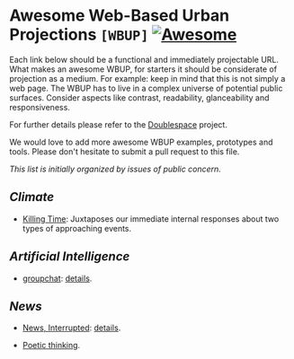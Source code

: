 # Awesome Web-Based Urban Projections `[WBUP]` [![Awesome](https://awesome.re/badge-flat2.svg)](https://awesome.re)

Each link below should be a functional and immediately projectable URL. What makes an awesome WBUP, for starters it should be considerate of projection as a medium. For example: keep in mind that this is not simply a web page. The WBUP has to live in a complex universe of potential public surfaces. Consider aspects like contrast, readability, glanceability and responsiveness.

For further details please refer to the [Doublespace](https://datainpublic.space/) project.

We would love to add more awesome WBUP examples, prototypes and tools. Please don't hesitate to submit a pull request to this file.

*This list is initially organized by issues of public concern.* 

## *Climate*

- [Killing Time](https://datainpublic.github.io/killing-time/): Juxtaposes our immediate internal responses about two types of approaching events.

## *Artificial Intelligence*

- [groupchat](https://groupchat.datainpublic.space/front-end/): [details](https://datainpublic.space/map/groupchat/).

## *News*

- [News, Interrupted](https://news-interrupted.datainpublic.space/): [details](https://datainpublic.space/map/news-interrupted/).


- [Poetic thinking](http://github.helenewin.io/kt-workshop-template).
